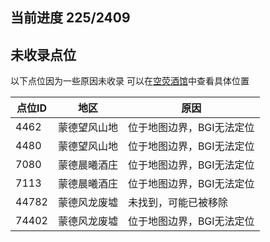 ## 当前进度 225/2409

## 未收录点位
以下点位因为一些原因未收录
可以在[空荧酒馆](https://v3.yuanshen.site/)中查看具体位置

|点位ID|地区|原因|
| --- | --- | --- |
|4462|蒙德望风山地|位于地图边界，BGI无法定位|
|4480|蒙德望风山地|位于地图边界，BGI无法定位|
|7080|蒙德晨曦酒庄|位于地图边界，BGI无法定位|
|7113|蒙德晨曦酒庄|位于地图边界，BGI无法定位|
|44782|蒙德风龙废墟|未找到，可能已被移除|
|74402|蒙德风龙废墟|位于地图边界，BGI无法定位|
